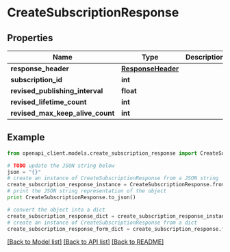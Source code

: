 # CreateSubscriptionResponse


## Properties
Name | Type | Description | Notes
------------ | ------------- | ------------- | -------------
**response_header** | [**ResponseHeader**](ResponseHeader.md) |  | [optional] 
**subscription_id** | **int** |  | [optional] 
**revised_publishing_interval** | **float** |  | [optional] 
**revised_lifetime_count** | **int** |  | [optional] 
**revised_max_keep_alive_count** | **int** |  | [optional] 

## Example

```python
from openapi_client.models.create_subscription_response import CreateSubscriptionResponse

# TODO update the JSON string below
json = "{}"
# create an instance of CreateSubscriptionResponse from a JSON string
create_subscription_response_instance = CreateSubscriptionResponse.from_json(json)
# print the JSON string representation of the object
print CreateSubscriptionResponse.to_json()

# convert the object into a dict
create_subscription_response_dict = create_subscription_response_instance.to_dict()
# create an instance of CreateSubscriptionResponse from a dict
create_subscription_response_form_dict = create_subscription_response.from_dict(create_subscription_response_dict)
```
[[Back to Model list]](../README.md#documentation-for-models) [[Back to API list]](../README.md#documentation-for-api-endpoints) [[Back to README]](../README.md)


